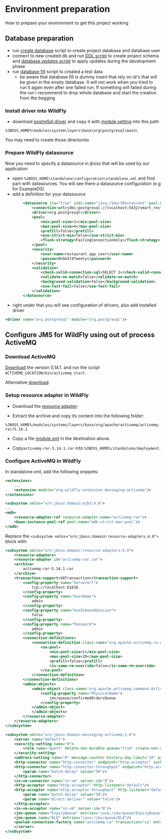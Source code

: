 # Environment preparation
How to prepare your environment to get this project working

## Database preparation
 - run [create database](database/createDB.sql) script to create project database and database user
 - connect to new created db and run [DDL script](database/ddl.sql) to create project schema and [database updates script](database/updates.sql) to apply updates during the development phase 
 - run [database fill](databasse/fill_db.sql) script to created a test data
    - be aware that database fill is dummy insert that rely on id's that will be given in the empty database.
      It will not work when you tried to run it again even after one failed run.
      If something will failed during the run i recommend to drop whole database and start the creation from the begging

### Install driver into WildFly
- download [postreSql driver](https://jdbc.postgresql.org/download.html) and copy it with [module setting](jbossSetup/module.xml) into this path

`%JBOSS_HOME%\modules\system\layers\base\org\postgresql\main\`

  You may need to create those directories

### Prepare WildFly datasource
 Now you need to specify a datasource in jboss that will be used by our application
 
 - open `%JBOSS_HOME\standalone\configuration\standalone.xml` and find part with datasources. You will see there a datasource configuration (e.g for ExampleDS)
 - add a definition for your datasource
```xml
        <datasource jta="true" jndi-name="java:/SmartRestaurant" pool-name="SmartRestaurant" enabled="true" use-java-context="true" use-ccm="true">
            <connection-url>jdbc:postgresql://localhost:5432/smart_restaurant</connection-url>
            <driver>org.postgresql</driver>
            <pool>
                <min-pool-size>1</min-pool-size>
                <max-pool-size>4</max-pool-size>
                <prefill>false</prefill>
                <use-strict-min>false</use-strict-min>
                <flush-strategy>FailingConnectionOnly</flush-strategy>
            </pool>
            <security>
                <user-name>restaurant_app_user</user-name>
                <password>DoIt4Tweety</password>
            </security>
            <validation>
                <check-valid-connection-sql>SELECT 1</check-valid-connection-sql>
                <validate-on-match>false</validate-on-match>
                <background-validation>false</background-validation>
                <use-fast-fail>false</use-fast-fail>
            </validation>
        </datasource>
```
- right under that you will see configuration of drivers, also add installed driver
```xml
<driver name="org.postgresql" module="org.postgresql"/>
```

## Configure JMS for WildFly using out of process ActiveMQ

### Download ActiveMQ

[Download](http://activemq.apache.org/activemq-5141-release.html) the version 5.14.1. and
run the script `ACTIVEMQ_LOCATION/bin/activemq start`.

Alternative [download](https://archive.apache.org/dist/activemq/5.14.1/).

### Setup resource adapter in WildFly
 
 - Download the [resource adapter](http://repo1.maven.org/maven2/org/apache/activemq/activemq-rar/5.14.1/activemq-rar-5.14.1.rar):

 - Extract the archive and copy its content into the following folder:
 
`%JBOSS_HOME%/modules/systems/layers/base/org/apache/activemq/activemq-rar/5.14.1`
 
 - Copy a file [module.xml](jsm/module.xml) in the destination above.

 - Copy```activemq-rar-5.14.1.rar``` into ```%JBOSS_HOME%/standalone/deployment```.

### Configure ActiveMQ in WildFly 

In standalone.xml, add the following snippets:

```xml
<extensions>
    ...
    <extension module="org.wildfly.extension.messaging-activemq"/>
</extensions>
```

```xml
<subsystem xmlns="urn:jboss:domain:ejb3:4.0">
...
<mdb>
    <resource-adapter-ref resource-adapter-name="activemq-rar"/>
    <bean-instance-pool-ref pool-name="mdb-strict-max-pool"/>
</mdb>
```

Replace the `<subsystem xmlns="urn:jboss:domain:resource-adapters:4.0">` block with: 

```xml
<subsystem xmlns="urn:jboss:domain:resource-adapters:4.0">
    <resource-adapters>
    <resource-adapter id="activemq-rar.rar">
    <archive>
        activemq-rar-5.14.1.rar
    </archive>
    <transaction-support>XATransaction</transaction-support>
        <config-property name="ServerUrl">
            tcp://localhost:61616
        </config-property>
        <config-property name="UserName">
            admin
        </config-property>
        <config-property name="UseInboundSession">
            false
        </config-property>
        <config-property name="Password">
            admin
        </config-property>
        <connection-definitions>
            <connection-definition class-name="org.apache.activemq.ra.ActiveMQManagedConnectionFactory" jndi-name="java:/ConnectionFactory" enabled="true" pool-name="ConnectionFactory">
                <xa-pool>
                    <min-pool-size>1</min-pool-size>
                    <max-pool-size>20</max-pool-size>
                    <prefill>false</prefill>
                    <is-same-rm-override>false</is-same-rm-override>
                </xa-pool>
            </connection-definition>
        </connection-definitions>
        <admin-objects>
            <admin-object class-name="org.apache.activemq.command.ActiveMQQueue" jndi-name="java:/jms/queue/confirmedOrdersQueue" use-java-context="true" pool-name="confirmedOrdersQueue">
                <config-property name="PhysicalName">
                    jms/queue/confirmedOrdersQueue
                </config-property>
            </admin-object>
            </admin-objects>
        </resource-adapter>
    </resource-adapters>
</subsystem>
```

```xml
<subsystem xmlns="urn:jboss:domain:messaging-activemq:1.0">
    <server name="default">
    <security-setting name="#">
        <role name="guest" delete-non-durable-queue="true" create-non-durable-queue="true" consume="true" send="true"/>
    </security-setting>
    <address-setting name="#" message-counter-history-day-limit="10" page-size-bytes="2097152" max-size-bytes="10485760" expiry-address="jms.queue.ExpiryQueue" dead-letter-address="jms.queue.DLQ"/>
    <http-connector name="http-connector" endpoint="http-acceptor" socket-binding="http"/>
    <http-connector name="http-connector-throughput" endpoint="http-acceptor-throughput" socket-binding="http">
        <param name="batch-delay" value="50"/>
    </http-connector>
    <in-vm-connector name="in-vm" server-id="0"/>
    <http-acceptor name="http-acceptor" http-listener="default"/>
    <http-acceptor name="http-acceptor-throughput" http-listener="default">
        <param name="batch-delay" value="50"/>
        <param name="direct-deliver" value="false"/>
    </http-acceptor>
    <in-vm-acceptor name="in-vm" server-id="0"/>
    <jms-queue name="ExpiryQueue" entries="java:/jms/queue/ExpiryQueue"/>
    <jms-queue name="DLQ" entries="java:/jms/queue/DLQ"/>
    <pooled-connection-factory name="activemq-ra" transaction="xa" entries="java:/JmsXA java:jboss/DefaultJMSConnectionFactory" connectors="in-vm"/>
    </server>
</subsystem>
```
